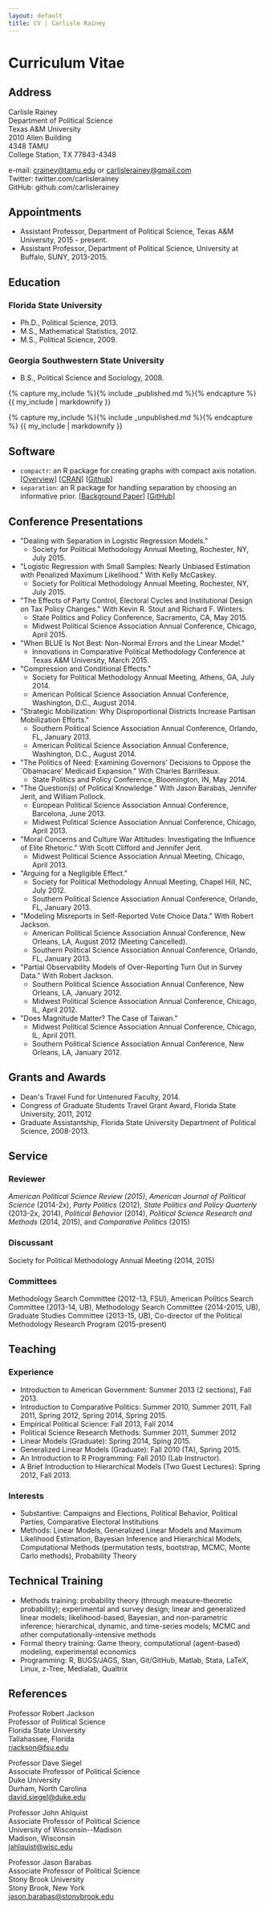 ```yaml
---
layout: default
title: CV | Carlisle Rainey
---
```


# Curriculum Vitae

## Address

Carlisle Rainey  
Department of Political Science  
Texas A&M University  
2010 Allen Building  
4348 TAMU  
College Station, TX 77843-4348  

e-mail: crainey@tamu.edu or carlislerainey@gmail.com  
Twitter: twitter.com/carlislerainey  
GitHub: github.com/carlislerainey

## Appointments

- Assistant Professor, Department of Political Science, Texas A&M University, 2015 - present.
- Assistant Professor, Department of Political Science, University at Buffalo, SUNY, 2013-2015.

## Education

### Florida State University

- Ph.D., Political Science, 2013.
- M.S., Mathematical Statistics, 2012.
- M.S., Political Science, 2009.

### Georgia Southwestern State University

- B.S., Political Science and Sociology, 2008.

{% capture my_include %}{% include _published.md %}{% endcapture %}
{{ my_include | markdownify }}

{% capture my_include %}{% include _unpublished.md %}{% endcapture %}
{{ my_include | markdownify }}

## Software

- `compactr`: an R package for creating graphs with compact axis notation.
[[Overview](http://www.carlislerainey.com/compactr/)]
[[CRAN](http://cran.r-project.org/web/packages/compactr/index.html)]
[[Github](ttps://github.com/carlislerainey/compactr)]
- `separation`: an R package for handling separation by choosing an informative prior.
[[Background Paper](http://www.carlislerainey.com/papers/separation.pdf)] [[GitHub](https://github.com/carlislerainey/separation)]

## Conference Presentations

- "Dealing with Separation in Logistic Regression Models."
	- Society for Political Methodology Annual Meeting, Rochester, NY, July 2015.
- "Logistic Regression with Small Samples: Nearly Unbiased Estimation with Penalized Maximum Likelihood." With Kelly McCaskey.
  - Society for Political Methodology Annual Meeting, Rochester, NY, July 2015.
- "The Effects of Party Control, Electoral Cycles and Institutional Design on Tax Policy Changes." With Kevin R. Stout and Richard F. Winters.
  - State Politics and Policy Conference, Sacramento, CA, May 2015.
  - Midwest Political Science Association Annual Conference, Chicago, April 2015.
- "When BLUE Is Not Best: Non-Normal Errors and the Linear Model."
	- Innovations in Comparative Political Methodology Conference at Texas A&M University, March 2015.
- "Compression and Conditional Effects."
	- Society for Political Methodology Annual Meeting, Athens, GA, July 2014.
	- American Political Science Association Annual Conference, Washington, D.C., August 2014.
- "Strategic Mobilization: Why Disproportional Districts Increase Partisan Mobilization Efforts."
	- Southern Political Science Association Annual Conference, Orlando, FL, January 2013.
	- American Political Science Association Annual Conference, Washington, D.C., August 2014.
- "The Politics of Need: Examining Governors' Decisions to Oppose the `Obamacare' Medicaid Expansion." With Charles Barrilleaux.
	- State Politics and Policy Conference, Bloomington, IN, May 2014.
- "The Question(s) of Political Knowledge." With Jason Barabas, Jennifer Jerit, and William Pollock.
	- European Political Science Association Annual Conference, Barcelona, June 2013.
	- Midwest Political Science Association Annual Conference, Chicago, April 2013.
- "Moral Concerns and Culture War Attitudes: Investigating the Influence of Elite Rhetoric." With Scott Clifford and Jennifer Jerit.
	- Midwest Political Science Association Annual Meeting, Chicago, April 2013.
- "Arguing for a Negligible Effect."
	- Society for Political Methodology Annual Meeting, Chapel Hill, NC, July 2012.
	- Southern Political Science Association Annual Conference, Orlando, FL, January 2013.
- "Modeling Misreports in Self-Reported Vote Choice Data." With Robert Jackson.
	- American Political Science Association Annual Conference, New Orleans, LA, August 2012 (Meeting Cancelled).
	- Southern Political Science Association Annual Conference, Orlando, FL, January 2013.
- "Partial Observability Models of Over-Reporting Turn Out in Survey Data." With Robert Jackson.
	- Southern Political Science Association Annual Conference, New Orleans, LA, January 2012.
	- Midwest Political Science Association Annual Conference, Chicago, IL, April 2012.
- "Does Magnitude Matter? The Case of Taiwan."
	- Midwest Political Science Association Annual Conference, Chicago, IL, April 2011.
  - Southern Political Science Association Annual Conference, New Orleans, LA, January 2012.
	
## Grants and Awards

- Dean's Travel Fund for Untenured Faculty, 2014.
- Congress of Graduate Students Travel Grant Award, Florida State University, 2011, 2012
- Graduate Assistantship, Florida State University Department of Political Science, 2008-2013.

## Service

### Reviewer

*American Political Science Review (2015)*, *American Journal of Political Science* (2014-2x), *Party Politics* (2012), *State Politics and Policy Quarterly* (2013-2x, 2014), *Political Behavior* (2014), *Political Science Research and Methods* (2014, 2015), and *Comparative Politics* (2015)

### Discussant

Society for Political Methodology Annual Meeting (2014, 2015)

### Committees

Methodology Search Committee (2012-13, FSU), American Politics Search Committee (2013-14, UB), Methodology Search Committee (2014-2015, UB), Graduate Studies Committee (2013-15, UB), Co-director of the Political Methodology Research Program (2015-present)

## Teaching

### Experience

- Introduction to American Government: Summer 2013 (2 sections), Fall 2013.
- Introduction to Comparative Politics: Summer 2010, Summer 2011, Fall 2011, Spring 2012, Spring 2014, Spring 2015.
- Empirical Political Science: Fall 2013, Fall 2014
- Political Science Research Methods: Summer 2011, Summer 2012
- Linear Models (Graduate): Spring 2014, Sping 2015.
- Generalized Linear Models (Graduate): Fall 2010 (TA), Spring 2015.
- An Introduction to R Programming: Fall 2010 (Lab Instructor).
- A Brief Introduction to Hierarchical Models (Two Guest Lectures): Spring 2012, Fall 2013.

### Interests

- Substantive:  Campaigns and Elections, Political Behavior, Political Parties, Comparative Electoral Institutions
- Methods:  Linear Models, Generalized Linear Models and Maximum Likelihood Estimation,  Bayesian Inference and Hierarchical Models, Computational Methods (permutation tests, bootstrap, MCMC, Monte Carlo methods), Probability Theory

## Technical Training

- Methods training: probability theory (through measure-theoretic probability); experimental and survey design; linear and generalized linear models; likelihood-based, Bayesian, and non-parametric inference; hierarchical, dynamic, and time-series models; MCMC and other computationally-intensive methods
- Formal theory training: Game theory, computational (agent-based) modeling, experimental economics
- Programming: R, BUGS/JAGS, Stan, Git/GitHub, Matlab, Stata, LaTeX, Linux, z-Tree, Medialab, Qualtrix

## References

Professor Robert Jackson  
Professor of Political Science  
Florida State University  
Tallahassee, Florida  
[rjackson@fsu.edu](mailto:rjackson@fsu.edu)  

Professor Dave Siegel  
Associate Professor of Political Science  
Duke University  
Durham, North Carolina  
[david.siegel@duke.edu](mailto:david.siegel@duke.edu)  

Professor John Ahlquist  
Associate Professor of Political Science  
University of Wisconsin--Madison  
Madison, Wisconsin  
[jahlquist@wisc.edu](mailto:jahlquist@wisc.edu)  

Professor Jason Barabas  
Associate Professor of Political Science  
Stony Brook University  
Stony Brook, New York  
[jason.barabas@stonybrook.edu](mailto:jason.barabas@stonybrook.edu)  
